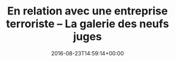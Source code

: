 ---
isIndex: false
title: En relation avec une entreprise terroriste – La galerie des neufs juges
date: 2016-08-23T14:59:14+00:00
concerned:
  - margot-pugliese
press:
  url: https://lesjours.fr/obsessions/entreprise-terroriste/ep1-galerie/
---
